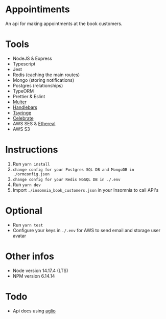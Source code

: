 # Appointiments
An api for making appointments at the book customers.

# Tools

* NodeJS & Express
* Typescript
* Jest
* Redis (caching the main routes)
* Mongo (storing notifications)
* Postgres (relationships)
* TypeORM
* Prettier & Eslint
* [Multer](https://github.com/expressjs/multer)
* [Handlebars](https://github.com/handlebars-lang/handlebars.js)
* [Tsyringe](https://github.com/microsoft/tsyringe)
* [Celebrate](https://github.com/arb/celebrate)
* AWS SES & [Ethereal](https://ethereal.email)
* AWS S3

# Instructions

1. Run `yarn install`
2. `change config for your Postgres SQL DB and MongoDB in ./ormconfig.json`
3. `change config for your Redis NoSQL DB in ./.env`
4. Run `yarn dev`
5. Import `./insomnia_book_customers.json` in your Insomnia to call API's

# Optional

* Run `yarn test`
* Configure your keys in `./.env` for AWS to send email and storage user avatar

# Other infos
* Node version 14.17.4 (LTS)
* NPM version 6.14.14

# Todo
* Api docs using [aglio](https://github.com/danielgtaylor/aglio)
